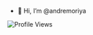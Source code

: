 
- 👋 Hi, I’m @andremoriya

![Profile Views](http://estruyf-github.azurewebsites.net/api/VisitorHit?user=andremoriya&repo=andremoriya&countColorcountColor)

<!---
andremoriya/andremoriya is a ✨ special ✨ repository because its `README.md` (this file) appears on your GitHub profile.
You can click the Preview link to take a look at your changes.
--->
